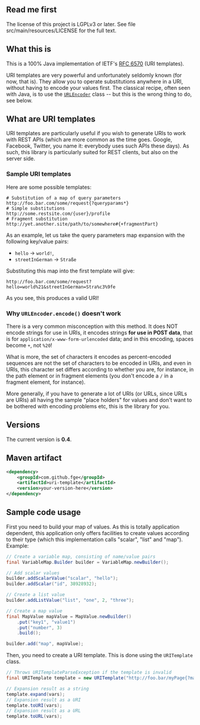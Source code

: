 ## Read me first

The license of this project is LGPLv3 or later. See file src/main/resources/LICENSE for the full
text.

## What this is

This is a 100% Java implementation of IETF's [RFC 6570](http://tools.ietf.org/html/rfc6570) (URI
templates).

URI templates are very powerful and unfortunately seldomly known (for now, that is). They allow you
to operate substitutions anywhere in a URI, without having to encode your values first. The
classical recipe, often seen with Java, is to use the
[`URLEncoder`](http://docs.oracle.com/javase/7/docs/api/java/net/URLEncoder.html) class -- but this
is the wrong thing to do, see below.

## What are URI templates

URI templates are particularly useful if you wish to generate URIs to work with REST APIs (which are
more common as the time goes. Google, Facebook, Twitter, you name it: everybody uses such APIs these
days). As such, this library is particularly suited for REST clients, but also on the server side.

### Sample URI templates

Here are some possible templates:

```
# Substitution of a map of query parameters
http://foo.bar.com/some/request{?queryparams*}
# Simple substitutions
http://some.restsite.com/{user}/profile
# Fragment substitution
http://yet.another.site/path/to/somewhere#{+fragmentPart}
```

As an example, let us take the query parameters map expansion with the following key/value pairs:

* `hello` -> `world!`,
* `streetInGerman` -> `Straße`

Substituting this map into the first template will give:

```
http://foo.bar.com/some/request?hello=world%21&streetInGerman=Stra%c3%9fe
```

As you see, this produces a valid URI!

### Why `URLEncoder.encode()` doesn't work

There is a very common misconception with this method. It does NOT encode strings for use in URIs,
it encodes strings **for use in POST data**, that is for `application/x-www-form-urlencoded` data;
and in this encoding, spaces become `+`, not `%20`!

What is more, the set of characters it encodes as percent-encoded sequences are not the set of
characters to be encoded in URIs, and even in URIs, this character set differs according to whether
you are, for instance, in the path element or in fragment elements (you don't encode a `/` in a
fragment element, for instance).

More generally, if you have to generate a lot of URIs (or URLs, since URLs are URIs) all having the
sample "place holders" for values and don't want to be bothered with encoding problems etc, this is
the library for you.

## Versions

The current version is **0.4**.

## Maven artifact

```xml
<dependency>
    <groupId>com.github.fge</groupId>
    <artifactId>uri-template</artifactId>
    <version>your-version-here</version>
</dependency>
```

## Sample code usage

First you need to build your map of values. As this is totally application dependent, this
application only offers facilities to create values according to their type (which this
implementation calls "scalar", "list" and "map").  Example:

```java
// Create a variable map, consisting of name/value pairs
final VariableMap.Builder builder = VariableMap.newBuilder();

// Add scalar values
builder.addScalarValue("scalar", "hello");
builder.addScalar("id", 38928932);

// Create a list value
builder.addListValue("list", "one", 2, "three");

// Create a map value
final MapValue mapValue = MapValue.newBuilder()
    .put("key1", "value1")
    .put("number", 3)
    .build();

builder.add("map", mapValue);
```

Then, you need to create a URI template. This is done using the `URITemplate` class.

```java
// Throws URITemplateParseException if the template is invalid
final URITemplate template = new URITemplate("http://foo.bar/myPage{?map*}");

// Expansion result as a string
template.expand(vars);
// Expansion result as a URI
template.toURI(vars);
// Expansion result as a URL
template.toURL(vars);
```


